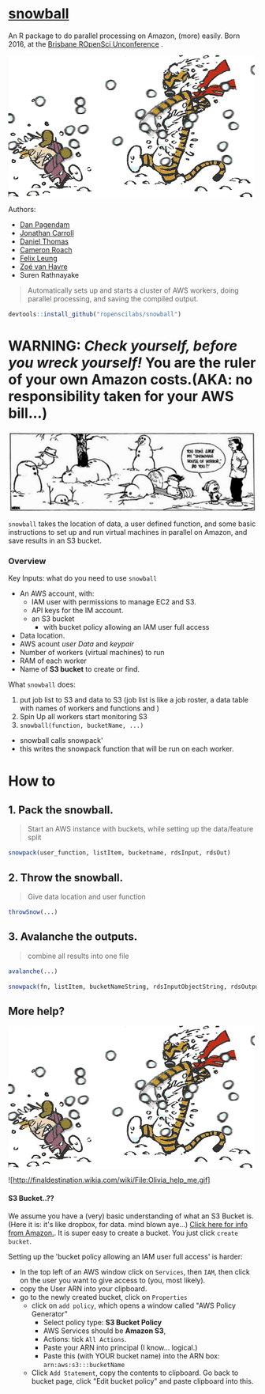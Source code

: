 
# [snowball](https://github.com/ropenscilabs/snowball)
An R package to do parallel processing on Amazon, (more) easily.
Born 2016, at the [Brisbane ROpenSci Unconference][52d207af]  .

<img align="center" src="misc/CHsnowballs.gif">

  [52d207af]: http://auunconf.ropensci.org "Brisbane Unconference"

Authors:
- [Dan Pagendam](https://github.com/dpagendam)
- [Jonathan Carroll](https://github.com/jonocarroll)
- [Daniel Thomas](https://github.com/daniel-t)
- [Cameron Roach](https://github.com/camroach87?tab=activity)
- [Felix Leung](https://github.com/felixleungsc)
- [Zoé van Havre](https://github.com/zoevanhavre/)
- Suren Rathnayake

> Automatically sets up and starts a cluster of AWS workers, doing parallel processing, and saving the compiled output.

```r
devtools::install_github("ropenscilabs/snowball")
```
# WARNING:  _Check yourself, before you wreck yourself!_  You are the ruler of your own Amazon costs.(AKA: no responsibility taken for your AWS bill...)

<img align="center" src="misc/snowman1.jpg">

`snowball` takes the location of data, a user defined function, and some basic instructions to set up and run  virtual machines in parallel on Amazon, and save results in an S3 bucket.


### Overview

Key Inputs: what do you need to use `snowball`
- An AWS account, with:
  - IAM user with permissions to manage EC2 and S3.
  - API keys for the IM account.
  - an S3 bucket
    - with bucket policy allowing an IAM user full access
- Data location.
- AWS acount _user Data_ and _keypair_
- Number of workers (virtual machines) to run
- RAM of each worker
- Name of __S3 bucket__ to create or find.



What `snowball` does:
1. put job list to S3 and data to S3 (job list is like a job roster, a data table with names of workers and functions and   )
2. Spin Up  all workers start monitoring S3
3. `snowball(function, bucketName, ...)`
  - snowball calls snowpack'
  - this writes the snowpack function that will be run on each worker.


# How to

## 1.  Pack the snowball.
> Start an AWS instance with buckets, while setting up the data/feature split

```r
snowpack(user_function, listItem, bucketname, rdsInput, rdsOut)

```

## 2. Throw the snowball.
> Give data location and user function


```r
throwSnow(...)
```

## 3. Avalanche the outputs.
> combine all results into one file

```r
avalanche(...)
```

```r
snowpack(fn, listItem, bucketNameString, rdsInputObjectString, rdsOutputString)
```


## More help?
<img align="center" src="misc/CHsnowballs.gif">

![http://finaldestination.wikia.com/wiki/File:Olivia_help_me.gif]

#### S3 Bucket..??

We assume you have a (very) basic understanding of  what an S3 Bucket is. (Here it is: it's like dropbox, for data. mind blown aye...) [Click here for info from Amazon.](https://docs.aws.amazon.com/AmazonS3/latest/UG/CreatingaBucket.html). It is super easy to create a bucket. You just click `create bucket`.

Setting up the 'bucket policy allowing an IAM user full access' is harder:
  - In the top left of an AWS window click on `Services`, then `IAM`, then click on the user you want to give access to (you, most likely).
  - copy the User ARN into your clipboard.
  - go to the newly created bucket, click on `Properties`
     - click on `add policy`, which opens a window called "AWS Policy Generator"
       - Select policy type: **S3 Bucket Policy**
       - AWS Services should be **Amazon S3**,
       - Actions: tick `All Actions`.
       - Paste your ARN into principal (I know... logical.)
       - Paste this (with YOUR bucket name) into the ARN box: `arn:aws:s3:::bucketName`
     - Click `Add Statement`, copy the contents to clipboard.
     Go back to bucket page, click "Edit bucket policy" and paste clipboard into this.
